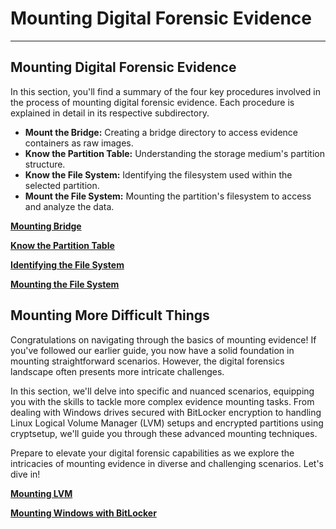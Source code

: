 # Mounting Digital Forensic Evidence

---

## Mounting Digital Forensic Evidence

In this section, you'll find a summary of the four key procedures involved in the process of mounting digital forensic evidence. Each procedure is explained in detail in its respective subdirectory.

- **Mount the Bridge:** Creating a bridge directory to access evidence containers as raw images.
- **Know the Partition Table:** Understanding the storage medium's partition structure.
- **Know the File System:** Identifying the filesystem used within the selected partition.
- **Mount the File System:** Mounting the partition's filesystem to access and analyze the data.


  

[**Mounting Bridge**](Mounting_Bridge.md)

[**Know the Partition Table**](Partition_Table.md)

[**Identifying the File System**](Identifying_File_System.md)

[**Mounting the File System**](Mounting_File_System.md)


## Mounting More Difficult Things
Congratulations on navigating through the basics of mounting evidence! If you've followed our earlier guide, you now have a solid foundation in mounting straightforward scenarios. However, the digital forensics landscape often presents more intricate challenges.

In this section, we'll delve into specific and nuanced scenarios, equipping you with the skills to tackle more complex evidence mounting tasks. From dealing with Windows drives secured with BitLocker encryption to handling Linux Logical Volume Manager (LVM) setups and encrypted partitions using cryptsetup, we'll guide you through these advanced mounting techniques.

Prepare to elevate your digital forensic capabilities as we explore the intricacies of mounting evidence in diverse and challenging scenarios. Let's dive in!

[**Mounting LVM**](Mounting_LVM.md)

[**Mounting Windows with BitLocker**](Mounting_WindowsBitlocker.md)
